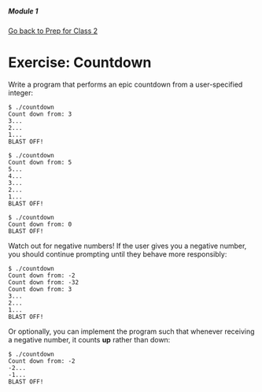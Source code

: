 ##### Module 1 
[Go back to Prep for Class 2](../../class2-prep)
# Exercise: Countdown

Write a program that performs an epic countdown from a user-specified integer:

```
$ ./countdown
Count down from: 3
3...
2...
1...
BLAST OFF!
```

```
$ ./countdown
Count down from: 5
5...
4...
3...
2...
1...
BLAST OFF!
```

```
$ ./countdown
Count down from: 0
BLAST OFF!
```

Watch out for negative numbers! If the user gives you a negative number, you should continue prompting until they 
behave more responsibly: 
```
$ ./countdown
Count down from: -2
Count down from: -32
Count down from: 3
3...
2...
1...
BLAST OFF!
```

Or optionally, you can implement the program such that whenever receiving a negative number, it counts **up** rather than down:
```
$ ./countdown
Count down from: -2
-2...
-1...
BLAST OFF!
``` 
